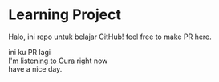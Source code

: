 # Learning Project
Halo, ini repo untuk belajar GitHub!
feel free to make PR here.

ini ku PR lagi <br/>
[I'm listening to Gura](https://www.youtube.com/watch?v=iv4ZKKahi0Q) right now <br/>
have a nice day.

